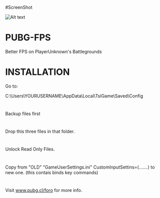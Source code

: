 #ScreenShot

![Alt text](http://i.imgur.com/hnsxngx.jpg)

# PUBG-FPS
Better FPS on PlayerUnknown's Battlegrounds

# INSTALLATION
Go to:

C:\Users\YOURUSERNAME\AppData\Local\TslGame\Saved\Config
#
Backup files first 
#
Drop this three files in that folder.
#
Unlock Read Only Files.
#
Copy from "OLD" "GameUserSettings.ini" CustomInputSettins=(.......) to new one. (this contais binds key commands)
#

Visit www.pubg.cl/foro for more info.
